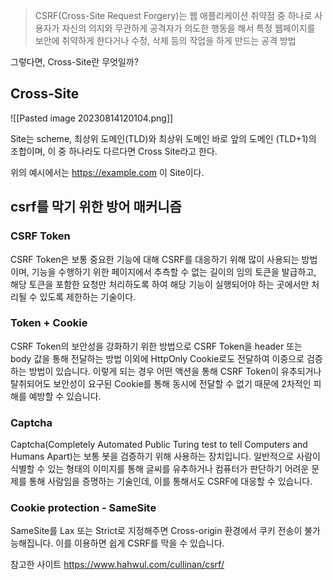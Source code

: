 > CSRF(Cross-Site Request Forgery)는 웹 애플리케이션 취약점 중 하나로 사용자가 자신의 의지와 무관하게 공격자가 의도한 행동을 해서 특정 웹페이지를 보안에 취약하게 한다거나 수정, 삭제 등의 작업을 하게 만드는 공격 방법

그렇다면, Cross-Site란 무엇일까?

## Cross-Site
![[Pasted image 20230814120104.png]]

Site는 scheme, 최상위 도메인(TLD)와 최상위 도메인 바로 앞의 도메인 (TLD+1)의 조합이며, 이 중 하나라도 다르다면 Cross Site라고 한다. 

위의 예시에서는 https://example.com 이 Site이다.

## csrf를 막기 위한 방어 매커니즘

### CSRF Token
CSRF Token은 보통 중요한 기능에 대해 CSRF를 대응하기 위해 많이 사용되는 방법이며, 기능을 수행하기 위한 페이지에서 추측할 수 없는 길이의 임의 토큰을 발급하고, 해당 토큰을 포함한 요청만 처리하도록 하여 해당 기능이 실행되어야 하는 곳에서만 처리될 수 있도록 제한하는 기술이다.

###  Token + Cookie
CSRF Token의 보안성을 강화하기 위한 방법으로 CSRF Token을 header 또는 body 값을 통해 전달하는 방법 이외에 HttpOnly Cookie로도 전달하여 이중으로 검증하는 방법이 있습니다. 이렇게 되는 경우 어떤 액션을 통해 CSRF Token이 유추되거나 탈취되어도 보안성이 요구된 Cookie를 통해 동시에 전달할 수 없기 때문에 2차적인 피해를 예방할 수 있습니다.

### Captcha
Captcha(Completely Automated Public Turing test to tell Computers and Humans Apart)는 보통 봇을 검증하기 위해 사용하는 장치입니다. 일반적으로 사람이 식별할 수 있는 형태의 이미지를 통해 글씨를 유추하거나 컴퓨터가 판단하기 어려운 문제를 통해 사람임을 증명하는 기술인데, 이를 통해서도 CSRF에 대응할 수 있습니다.

### Cookie protection - SameSite
SameSite를 Lax 또는 Strict로 지정해주면 Cross-origin 환경에서 쿠키 전송이 불가능해집니다. 이를 이용하면 쉽게 CSRF를 막을 수 있습니다.

참고한 사이트
https://www.hahwul.com/cullinan/csrf/
